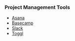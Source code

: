 ### Project Management Tools 
* [Asana](https://asana.com)
* [Basecamp](https://basecamp.com)
* [Slack](https://slack.com)
* [Toggl](https://toggl.com)
